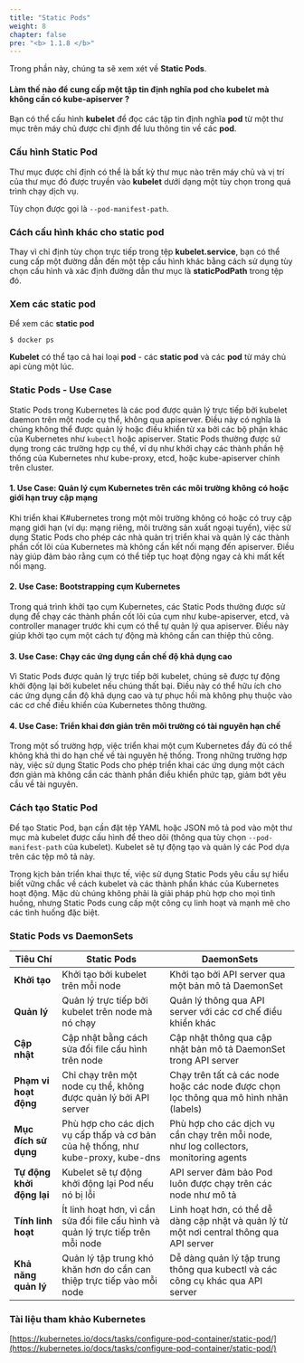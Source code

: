 ```yaml
---
title: "Static Pods"
weight: 8
chapter: false
pre: "<b> 1.1.8 </b>"
---
```


Trong phần này, chúng ta sẽ xem xét về **Static Pods**.

#### Làm thế nào để cung cấp một tập tin định nghĩa **pod** cho **kubelet** mà không cần có **kube-apiserver** ?

Bạn có thể cấu hình **kubelet** để đọc các tập tin định nghĩa **pod** từ một thư mục trên máy chủ được chỉ định để lưu thông tin về các **pod**.

### Cấu hình Static Pod
Thư mục được chỉ định có thể là bất kỳ thư mục nào trên máy chủ và vị trí của thư mục đó được truyền vào **kubelet** dưới dạng một tùy chọn trong quá trình chạy dịch vụ.

Tùy chọn được gọi là `--pod-manifest-path`.

### Cách cấu hình khác cho static pod
Thay vì chỉ định tùy chọn trực tiếp trong tệp **kubelet.service**, bạn có thể cung cấp một đường dẫn đến một tệp cấu hình khác bằng cách sử dụng tùy chọn cấu hình và xác định đường dẫn thư mục là **staticPodPath** trong tệp đó.

### Xem các static pod
Để xem các **static pod**

```
$ docker ps
```

**Kubelet** có thể tạo cả hai loại **pod** - các **static pod** và các **pod** từ máy chủ api cùng một lúc.

### Static Pods - Use Case

Static Pods trong Kubernetes là các pod được quản lý trực tiếp bởi kubelet daemon trên một node cụ thể, không qua apiserver. Điều này có nghĩa là chúng không thể được quản lý hoặc điều khiển từ xa bởi các bộ phận khác của Kubernetes như `kubectl` hoặc apiserver. Static Pods thường được sử dụng trong các trường hợp cụ thể, ví dụ như khởi chạy các thành phần hệ thống của Kubernetes như kube-proxy, etcd, hoặc kube-apiserver chính trên cluster.

#### 1. **Use Case: Quản lý cụm Kubernetes trên các môi trường không có hoặc giới hạn truy cập mạng**

Khi triển khai K#ubernetes trong một môi trường không có hoặc có truy cập mạng giới hạn (ví dụ: mạng riêng, môi trường sản xuất ngoại tuyến), việc sử dụng Static Pods cho phép các nhà quản trị triển khai và quản lý các thành phần cốt lõi của Kubernetes mà không cần kết nối mạng đến apiserver. Điều này giúp đảm bảo rằng cụm có thể tiếp tục hoạt động ngay cả khi mất kết nối mạng.

#### 2. **Use Case: Bootstrapping cụm Kubernetes**

Trong quá trình khởi tạo cụm Kubernetes, các Static Pods thường được sử dụng để chạy các thành phần cốt lõi của cụm như kube-apiserver, etcd, và controller manager trước khi cụm có thể tự quản lý qua apiserver. Điều này giúp khởi tạo cụm một cách tự động mà không cần can thiệp thủ công.

#### 3. **Use Case: Chạy các ứng dụng cần chế độ khả dụng cao**

Vì Static Pods được quản lý trực tiếp bởi kubelet, chúng sẽ được tự động khởi động lại bởi kubelet nếu chúng thất bại. Điều này có thể hữu ích cho các ứng dụng cần độ khả dụng cao và tự phục hồi mà không phụ thuộc vào các cơ chế điều khiển của Kubernetes thông thường.

#### 4. **Use Case: Triển khai đơn giản trên môi trường có tài nguyên hạn chế**

Trong một số trường hợp, việc triển khai một cụm Kubernetes đầy đủ có thể không khả thi do hạn chế về tài nguyên hệ thống. Trong những trường hợp này, việc sử dụng Static Pods cho phép triển khai các ứng dụng một cách đơn giản mà không cần các thành phần điều khiển phức tạp, giảm bớt yêu cầu về tài nguyên.

### Cách tạo Static Pod

Để tạo Static Pod, bạn cần đặt tệp YAML hoặc JSON mô tả pod vào một thư mục mà kubelet được cấu hình để theo dõi (thông qua tùy chọn `--pod-manifest-path` của kubelet). Kubelet sẽ tự động tạo và quản lý các Pod dựa trên các tệp mô tả này.

Trong kịch bản triển khai thực tế, việc sử dụng Static Pods yêu cầu sự hiểu biết vững chắc về cách kubelet và các thành phần khác của Kubernetes hoạt động. Mặc dù chúng không phải là giải pháp phù hợp cho mọi tình huống, nhưng Static Pods cung cấp một công cụ linh hoạt và mạnh mẽ cho các tình huống đặc biệt.

### Static Pods vs DaemonSets

| Tiêu Chí          | Static Pods                          | DaemonSets                              |
|-------------------|--------------------------------------|-----------------------------------------|
| **Khởi tạo**      | Khởi tạo bởi kubelet trên mỗi node   | Khởi tạo bởi API server qua một bản mô tả DaemonSet |
| **Quản lý**       | Quản lý trực tiếp bởi kubelet trên node mà nó chạy | Quản lý thông qua API server với các cơ chế điều khiển khác |
| **Cập nhật**      | Cập nhật bằng cách sửa đổi file cấu hình trên node | Cập nhật thông qua cập nhật bản mô tả DaemonSet trong API server |
| **Phạm vi hoạt động** | Chỉ chạy trên một node cụ thể, không được quản lý bởi API server | Chạy trên tất cả các node hoặc các node được chọn lọc thông qua mô hình nhãn (labels) |
| **Mục đích sử dụng** | Phù hợp cho các dịch vụ cấp thấp và cơ bản của hệ thống, như kube-proxy, kube-dns | Phù hợp cho các dịch vụ cần chạy trên mỗi node, như log collectors, monitoring agents |
| **Tự động khởi động lại** | Kubelet sẽ tự động khởi động lại Pod nếu nó bị lỗi | API server đảm bảo Pod luôn được chạy trên các node như mô tả |
| **Tính linh hoạt** | Ít linh hoạt hơn, vì cần sửa đổi file cấu hình và quản lý trực tiếp trên mỗi node | Linh hoạt hơn, có thể dễ dàng cập nhật và quản lý từ một nơi central thông qua API server |
| **Khả năng quản lý** | Quản lý tập trung khó khăn hơn do cần can thiệp trực tiếp vào mỗi node | Dễ dàng quản lý tập trung thông qua kubectl và các công cụ khác qua API server |

### Tài liệu tham khảo Kubernetes
[https://kubernetes.io/docs/tasks/configure-pod-container/static-pod/](https://kubernetes.io/docs/tasks/configure-pod-container/static-pod/)
